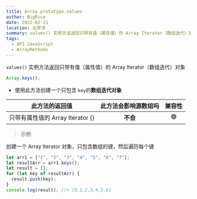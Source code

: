 ```yaml
---
title: Array.prototype.values
author: BigRice
date: 2022-02-21
location: 云梦泽
summary: values() 实例方法返回只带有值（属性值）的 Array Iterator（数组迭代）对象
tags:
  - API JavaScript
  - ArrayMethods
---
```


`values()` 实例方法返回只带有值（属性值）的 Array Iterator（数组迭代）对象

```js
Array.keys();
```

- 使用此方法创建一个只包含 `key`的**数组迭代对象**

|          此方法的返回值          | 此方法会影响源数组吗 | 兼容性 |
| :------------------------------: | :------------------: | :----: |
| 只带有属性值的 Array Iterator {} |       **不会**       |   🟢   |

> 示例

创建一个 Array Iterator 对象，只包含数组的键，然后遍历每个键

```js
let arr1 = ["1", "2", "3", "4", "5", "6", "7"];
let resultArr = arr1.keys();
let result = [];
for (let key of resultArr) {
  result.push(key);
}
console.log(result); //> [0,1,2,3,4,5,6]
```
